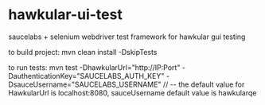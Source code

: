 # hawkular-ui-test

saucelabs + selenium webdriver test framework for hawkular gui testing

to build project: mvn clean install -DskipTests

to run tests: mvn test -DhawkularUrl="http://IP:Port" -DauthenticationKey="SAUCELABS_AUTH_KEY" -DsauceUsername="SAUCELABS_USERNAME" // -- the default value for HawkularUrl is localhost:8080, sauceUsername default value is hawkularqe
